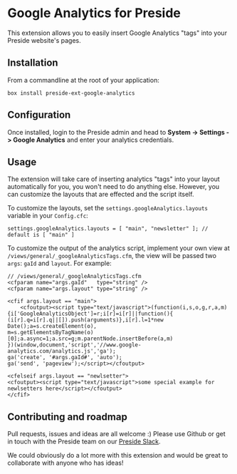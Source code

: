 # Google Analytics for Preside

This extension allows you to easily insert Google Analytics "tags" into your Preside website's pages.

## Installation

From a commandline at the root of your application: 

```
box install preside-ext-google-analytics
```

## Configuration

Once installed, login to the Preside admin and head to **System -> Settings -> Google Analytics** and enter your analytics credentials.

## Usage

The extension will take care of inserting analytics "tags" into your layout automatically for you, you won't need to do anything else. However, you can customize the layouts that are effected and the script itself.

To customize the layouts, set the `settings.googleAnalytics.layouts` variable in your `Config.cfc`:

```
settings.googleAnalytics.layouts = [ "main", "newsletter" ]; // default is [ "main" ]
```

To customize the output of the analytics script, implement your own view at `/views/general/_googleAnalyticsTags.cfm`, the view will be passed two `args`: `gaId` and `layout`. For example:

```
// /views/general/_googleAnalyticsTags.cfm
<cfparam name="args.gaId"   type="string" />
<cfparam name="args.layout" type="string" />

<cfif args.layout == "main">
	<cfoutput><script type="text/javascript">(function(i,s,o,g,r,a,m){i['GoogleAnalyticsObject']=r;i[r]=i[r]||function(){
(i[r].q=i[r].q||[]).push(arguments)},i[r].l=1*new Date();a=s.createElement(o),
m=s.getElementsByTagName(o)[0];a.async=1;a.src=g;m.parentNode.insertBefore(a,m)
})(window,document,'script','//www.google-analytics.com/analytics.js','ga');
ga('create', '#args.gaId#', 'auto');
ga('send', 'pageview');</script></cfoutput>

<cfelseif args.layout == "newlsetter">
<cfoutput><script type="text/javascript">some special example for newlsetters here</script></cfoutput>
</cfif>
```

## Contributing and roadmap

Pull requests, issues and ideas are all welcome :) Please use Github or get in touch with the Preside team on our [Preside Slack](https://presidecms-slack.herokuapp.com/).

We could obviously do a lot more with this extension and would be great to collaborate with anyone who has ideas!





